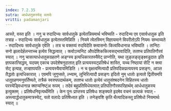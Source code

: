 ```yaml
---
index: 7.2.35
sutra: आर्धधातुकस्येड् वलादेः
vritti: padamanjari
---
```


  आस्ते, वस्त इति । ननु च रुदादिभ्यः सार्वधातुके इत्येतन्नियमार्थ भविष्यति - रुदादिभ्य एव  एसार्वधातुक इति तत्राह - रुदादिभ्यः सार्वधातुक इत्येतस्तमिन्निति । नियमे त्वेतस्मिन् विज्ञायमाने विपरीतोऽपि नियमः सम्भाव्यते - रुदादिभयः सार्वधातुके एवेति । तत्र च वक्तव्यं रुदविदेति क्त्वासनोः कित्वविधानान्न भविष्यति । तानिटः सनो झलादेर्हलन्ताच्च इत्येव सिद्धत्वात् । क्त्वोऽप्यनिट औपदेशिककित्वसद्भावादिति, ततश्च प्रतिपतिगौरवं स्यात् । ननु चासत्यार्धधातुकग्रहतणे अङ्ग्स्य इत्यधिकारतस्यैवेट् प्राप्नोति, यथा लुङ्लङ्लृङ्क्ष्वडुदातः इति ज्ञापकात्सिद्धम्, यदयम् एकाच उपदेशेषनुदातात् इति प्रत्ययस्यट्प्रतिषेधं शास्ति, यच्च निष्ठायां सेटि न क्त्वा सेट् इत्याह, तज्ज्ञापयति - प्रत्ययस्यैवायमिडिति । न च वृक्षत्वमित्यादौ प्रतिपदिकप्रत्ययस्य प्रसङ्गः, आञ्त तैद्धतोः इत्यधिकारात् । एवमपि जुगुप्सते, ल्भ्याम्, लूभिरित्यादौ प्रसङ्गः इदितो नुम् धातोः इत्यतो द्वितीयमपि धातुग्रहणमनुवर्तिष्यते, तत्रैकं स्वरुपपदार्थकम्, ततश्च धातोः इत्येवं धातुसंश्बदनेन विहितस्य धातोः परस्येड्विधानान्न क्वाप्यनिष्ट्ंअ रूपम् । तदेवं बहुप्रतिविधेयत्वात् प्रतिपतिगौरवपरिहार्थम् आर्धधातुकस्य इत्युक्तम् ।  प्रतिषेधनिवृत्यर्थमिति । केन पुनः प्राप्तस्य प्रतिषेधः शङ्क्यते इदमेव वचनं कल्पकं स्यात् - अस्त्यार्द्धधातुकमात्रस्येट्, यतो वलादेः प्रतिषिध्यत इति । तनेङ्वशि कृति थैत्यादिकस्तु प्रतिषेधो नियमार्थः स्यात् ॥